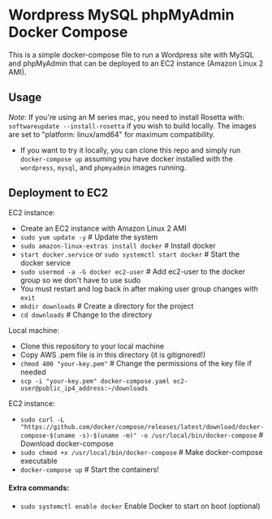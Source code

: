 # Wordpress MySQL phpMyAdmin Docker Compose

This is a simple docker-compose file to run a Wordpress site with MySQL and phpMyAdmin that can be deployed to an EC2 instance (Amazon Linux 2 AMI).

## Usage

_Note_: If you're using an M series mac, you need to install Rosetta with:
`softwareupdate --install-rosetta` if you wish to build locally. The images are set to "platform: linux/amd64" for maximum compatibility.

- If you want to try it locally, you can clone this repo and simply run `docker-compose up` assuming you have docker installed with the `wordpress`, `mysql`, and `phpmyadmin` images running.

## Deployment to EC2

EC2 instance:

- Create an EC2 instance with Amazon Linux 2 AMI
- `sudo yum update -y` # Update the system
- `sudo amazon-linux-extras install docker` # Install docker
- `start docker.service` or `sudo systemctl start docker` # Start the docker service
- `sudo usermod -a -G docker ec2-user` # Add ec2-user to the docker group so we don't have to use sudo
- You must restart and log back in after making user group changes with `exit`
- `mkdir downloads` # Create a directory for the project
- `cd downloads` # Change to the directory

Local machine:

- Clone this repository to your local machine
- Copy AWS .pem file is in this directory (it is gitignored!)
- `chmod 400 "your-key.pem"` # Change the permissions of the key file if needed
- `scp -i "your-key.pem" docker-compose.yaml ec2-user@public_ip4_address:~/downloads`

EC2 instance:

- `sudo curl -L "https://github.com/docker/compose/releases/latest/download/docker-compose-$(uname -s)-$(uname -m)" -o /usr/local/bin/docker-compose` # Download docker-compose
- `sudo chmod +x /usr/local/bin/docker-compose` # Make docker-compose executable
- `docker-compose up` # Start the containers!

#### Extra commands:

- `sudo systemctl enable docker` Enable Docker to start on boot (optional)
